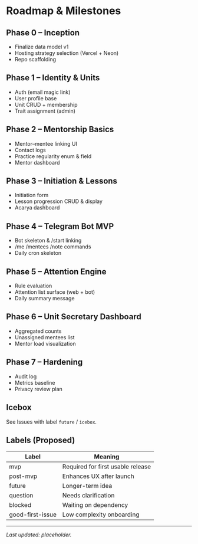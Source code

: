 # Roadmap & Milestones

## Phase 0 – Inception

- Finalize data model v1
- Hosting strategy selection (Vercel + Neon)
- Repo scaffolding

## Phase 1 – Identity & Units

- Auth (email magic link)
- User profile base
- Unit CRUD + membership
- Trait assignment (admin)

## Phase 2 – Mentorship Basics

- Mentor–mentee linking UI
- Contact logs
- Practice regularity enum & field
- Mentor dashboard

## Phase 3 – Initiation & Lessons

- Initiation form
- Lesson progression CRUD & display
- Acarya dashboard

## Phase 4 – Telegram Bot MVP

- Bot skeleton & /start linking
- /me /mentees /note commands
- Daily cron skeleton

## Phase 5 – Attention Engine

- Rule evaluation
- Attention list surface (web + bot)
- Daily summary message

## Phase 6 – Unit Secretary Dashboard

- Aggregated counts
- Unassigned mentees list
- Mentor load visualization

## Phase 7 – Hardening

- Audit log
- Metrics baseline
- Privacy review plan

## Icebox

See Issues with label `future` / `icebox`.

## Labels (Proposed)

| Label            | Meaning                           |
| ---------------- | --------------------------------- |
| mvp              | Required for first usable release |
| post-mvp         | Enhances UX after launch          |
| future           | Longer-term idea                  |
| question         | Needs clarification               |
| blocked          | Waiting on dependency             |
| good-first-issue | Low complexity onboarding         |

---

_Last updated: placeholder._
